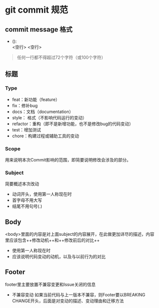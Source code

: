 # git commit 规范
## commit message 格式
- <type>(<scope>): <subject>  
  <空行>  
  <body>  
  <空行>  
  <footer>  
> 任何一行都不得超过72个字符（或100个字符）

## 标题

### Type
- feat：新功能（feature）
- fix：修补bug
- docs：文档（documentation）
- style： 格式（不影响代码运行的变动）
- refactor：重构（即不是新增功能，也不是修改bug的代码变动）
- test：增加测试
- chore：构建过程或辅助工具的变动

### Scope
用来说明本次Commit影响的范围，即简要说明修改会涉及的部分。

### Subject
简要概述本次改动
- 动词开头，使用第一人称现在时
- 首字母不用大写
- 结尾不用句号(.)

## Body
\<body>里面的内容是对上面subject的内容展开，在此做更加详尽的描述，内容里应该包含++修改动机++和++修改前后的对比++
- 使用第一人称现在时
- 应该说明代码变动的动机，以及与以前行为的对比

## Footer
footer里主要放置不兼容变更和Issue关闭的信息
- 不兼容变动
    如果当前代码与上一版本不兼容，则Footer要以BREAKING CHANGE开头，后面是对变动的描述、变动理由和迁移方法
